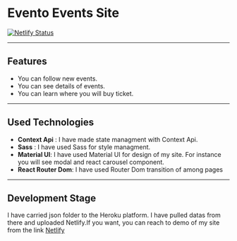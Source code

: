 # Evento Events Site

[![Netlify Status](https://api.netlify.com/api/v1/badges/5af8d68f-91e8-4be5-b1eb-b87cce582cae/deploy-status)](https://app.netlify.com/sites/superb-muffin-db394e/deploys)

---

## Features

- You can follow new events.
- You can see details of events.
- You can learn where you will buy ticket.

---

## Used Technologies

- **Context Api** : I have made state managment with Context Api.
- **Sass** : I have used Sass for style managment.
- **Material UI**: I have used Material UI for design of my site. For instance you will see modal and react carousel component.
- **React Router Dom**: I have used Router Dom transition of among pages


---

## Development Stage

I have carried json folder to the Heroku platform. I have pulled datas from there and uploaded Netlify.If you want, you can reach to demo of my site  from the link
[Netlify](https://duckduckgo.com "The best search engine for privacy")

